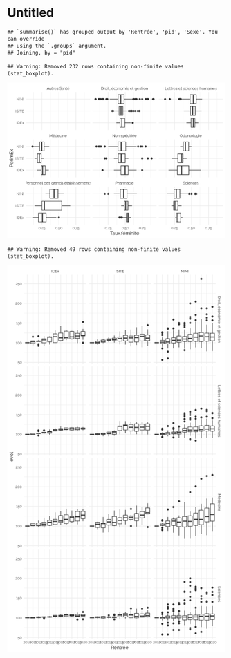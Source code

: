 Untitled
================

    ## `summarise()` has grouped output by 'Rentrée', 'pid', 'Sexe'. You can override
    ## using the `.groups` argument.
    ## Joining, by = "pid"

    ## Warning: Removed 232 rows containing non-finite values (stat_boxplot).

![](sexe_files/figure-gfm/map-1.png)<!-- -->

    ## Warning: Removed 49 rows containing non-finite values (stat_boxplot).

![](sexe_files/figure-gfm/evol-1.png)<!-- -->

